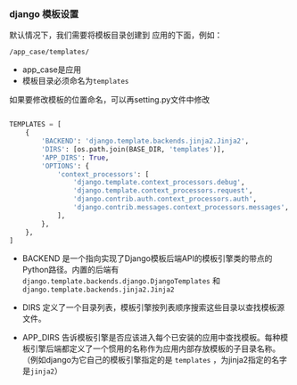 
### django 模板设置

默认情况下，我们需要将模板目录创建到 应用的下面，例如：

```
/app_case/templates/
```

* app_case是应用
* 模板目录必须命名为`templates`

如果要修改模板的位置命名，可以再setting.py文件中修改

```py

TEMPLATES = [
    {
        'BACKEND': 'django.template.backends.jinja2.Jinja2',
        'DIRS': [os.path.join(BASE_DIR, 'templates')],
        'APP_DIRS': True,
        'OPTIONS': {
            'context_processors': [
                'django.template.context_processors.debug',
                'django.template.context_processors.request',
                'django.contrib.auth.context_processors.auth',
                'django.contrib.messages.context_processors.messages',
            ],
        },
    },
]

```

* BACKEND 是一个指向实现了Django模板后端API的模板引擎类的带点的Python路径。内置的后端有 `django.template.backends.django.DjangoTemplates` 和 `django.template.backends.jinja2.Jinja2`

* DIRS 定义了一个目录列表，模板引擎按列表顺序搜索这些目录以查找模板源文件。

* APP_DIRS 告诉模板引擎是否应该进入每个已安装的应用中查找模板。每种模板引擎后端都定义了一个惯用的名称作为应用内部存放模板的子目录名称。（例如django为它自己的模板引擎指定的是 `templates` ，为jinja2指定的名字是`jinja2`）
